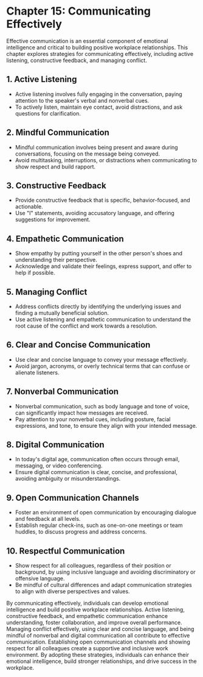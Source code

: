 Chapter 15: Communicating Effectively
=====================================

Effective communication is an essential component of emotional intelligence and critical to building positive workplace relationships. This chapter explores strategies for communicating effectively, including active listening, constructive feedback, and managing conflict.

**1. Active Listening**
-----------------------

* Active listening involves fully engaging in the conversation, paying attention to the speaker's verbal and nonverbal cues.
* To actively listen, maintain eye contact, avoid distractions, and ask questions for clarification.

**2. Mindful Communication**
----------------------------

* Mindful communication involves being present and aware during conversations, focusing on the message being conveyed.
* Avoid multitasking, interruptions, or distractions when communicating to show respect and build rapport.

**3. Constructive Feedback**
----------------------------

* Provide constructive feedback that is specific, behavior-focused, and actionable.
* Use "I" statements, avoiding accusatory language, and offering suggestions for improvement.

**4. Empathetic Communication**
-------------------------------

* Show empathy by putting yourself in the other person's shoes and understanding their perspective.
* Acknowledge and validate their feelings, express support, and offer to help if possible.

**5. Managing Conflict**
------------------------

* Address conflicts directly by identifying the underlying issues and finding a mutually beneficial solution.
* Use active listening and empathetic communication to understand the root cause of the conflict and work towards a resolution.

**6. Clear and Concise Communication**
--------------------------------------

* Use clear and concise language to convey your message effectively.
* Avoid jargon, acronyms, or overly technical terms that can confuse or alienate listeners.

**7. Nonverbal Communication**
------------------------------

* Nonverbal communication, such as body language and tone of voice, can significantly impact how messages are received.
* Pay attention to your nonverbal cues, including posture, facial expressions, and tone, to ensure they align with your intended message.

**8. Digital Communication**
----------------------------

* In today's digital age, communication often occurs through email, messaging, or video conferencing.
* Ensure digital communication is clear, concise, and professional, avoiding ambiguity or misunderstandings.

**9. Open Communication Channels**
----------------------------------

* Foster an environment of open communication by encouraging dialogue and feedback at all levels.
* Establish regular check-ins, such as one-on-one meetings or team huddles, to discuss progress and address concerns.

**10. Respectful Communication**
--------------------------------

* Show respect for all colleagues, regardless of their position or background, by using inclusive language and avoiding discriminatory or offensive language.
* Be mindful of cultural differences and adapt communication strategies to align with diverse perspectives and values.

By communicating effectively, individuals can develop emotional intelligence and build positive workplace relationships. Active listening, constructive feedback, and empathetic communication enhance understanding, foster collaboration, and improve overall performance. Managing conflict effectively, using clear and concise language, and being mindful of nonverbal and digital communication all contribute to effective communication. Establishing open communication channels and showing respect for all colleagues create a supportive and inclusive work environment. By adopting these strategies, individuals can enhance their emotional intelligence, build stronger relationships, and drive success in the workplace.
